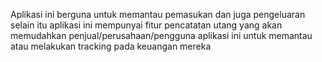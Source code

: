 Aplikasi ini berguna untuk memantau pemasukan dan juga pengeluaran selain itu aplikasi ini mempunyai fitur pencatatan utang yang akan memudahkan penjual/perusahaan/pengguna aplikasi ini untuk memantau atau melakukan tracking pada keuangan mereka
